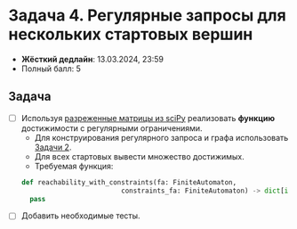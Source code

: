 # Задача 4. Регулярные запросы для нескольких стартовых вершин

* **Жёсткий дедлайн**: 13.03.2024, 23:59
* Полный балл: 5

## Задача

- [ ] Используя [разреженные матрицы из sciPy](https://docs.scipy.org/doc/scipy/reference/sparse.html) реализовать **функцию** достижимости с регулярными ограничениями.
  - Для конструирования регулярного запроса и графа использовать [Задачи 2](https://github.com/FormalLanguageConstrainedPathQuerying/formal-lang-course/blob/main/tasks/task2.md).
  - Для всех стартовых вывести множество достижимых.
  - Требуемая функция:
  ```python
  def reachability_with_constraints(fa: FiniteAutomaton,
                           constraints_fa: FiniteAutomaton) -> dict[int, set[int]]:
    pass
  ```
- [ ] Добавить необходимые тесты.
